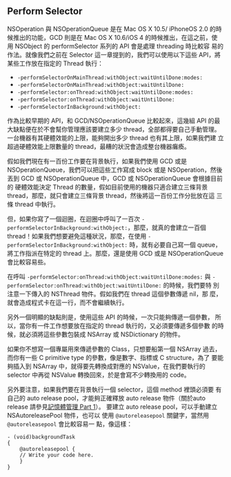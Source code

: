 Perform Selector
----------------

NSOperation 與 NSOperationQueue 是在 Mac OS X 10.5/ iPhoneOS 2.0 的時
候推出的功能，GCD 則是在 Mac OS X 10.6/iOS 4 的時候推出，在這之前，使
用 NSObject 的 performSelector 系列的 API 會是處理 threading 時比較容
易的作法。就像我們之前在 Selector 這一章提到的，我們可以使用以下這些
API，將某些工作放在指定的 Thread 執行：

- `-performSelectorOnMainThread:withObject:waitUntilDone:modes:`
- `-performSelectorOnMainThread:withObject:waitUntilDone:`
- `-performSelector:onThread:withObject:waitUntilDone:modes:`
- `-performSelector:onThread:withObject:waitUntilDone:`
- `-performSelectorInBackground:withObject:`

作為比較早期的 API，和 GCD/NSOperationQueue 比較起來，這幾組 API 的最
大缺點便在於不會幫你管理應該要建立多少 thread，全部都得要自己手動管理。
一台機器有其硬體效能的上限，能夠開出多少 thread 也有其上限，如果我們建
立超過硬體效能上限數量的 thread，最糟的狀況會造成整台機器癱瘓。

假如我們現在有一百份工作要在背景執行，如果我們使用 GCD 或是
NSOperationQueue，我們可以把這些工作寫成 block 或是 NSOperation，然後
丟到 GCD 或 NSOperationQueue 中，GCD 或 NSOperationQueue 會根據目前的
硬體效能決定 Thread 的數量，假如目前使用的機器只適合建立三條背景
thread，那麼，就只會建立三條背景 thread，然後將這一百份工作分批放在這
三條 thread 中執行。

但，如果你寫了一個迴圈，在迴圈中呼叫了一百次
`-performSelectorInBackground:withObject:`，那麼，就真的會建立一百個
thread！如果我們想要避免這種狀況，那麼，在使用
`-performSelectorInBackground:withObject:` 時，就有必要自己寫一個
queue，將工作指派在特定的 thread 上。那麼，還是使用 GCD 或是
NSOperationQueue 會比較容易些。

在呼叫 `-performSelector:onThread:withObject:waitUntilDone:modes:` 與
`-performSelector:onThread:withObject:waitUntilDone:` 的時候，我們要特
別注意一下傳入的 NSThread 物件。假如我們在 thread 這個參數傳遞 nil，那
麼，就會造成程式卡在這一行，而不會繼續執行。

另外一個明顯的缺點則是，使用這些 API 的時候，一次只能夠傳遞一個參數，
所以，當你有一件工作想要放在指定的 thread 執行的，又必須要傳遞多個參數
的時候，就必須將這些參數包裝成 NSArray 或 NSDictionary 的物件。

如果你不想寫一個專屬用來傳遞參數的 Class，只想要船第一個 NSArray 過去，
而你有一些 C primitive type 的參數，像是數字、指標或 C structure，為了
要能夠插入到 NSArray 中，就得要先轉換成對應的 NSValue，在我們要執行的
selector 中再從 NSValue 轉換回來，於是會寫不少轉換用的 code。

另外要注意，如果我們要在背景執行一個 selector，這個 method 裡頭必須要
有自己的 auto release pool，才能夠正確釋放 auto release 物件（關於auto
release 請參見[記憶體管理 Part 1](memory_management_part_1/README.md)）。
要建立 auto release pool，可以手動建立 NSAutoreleasePool 物件，也可以
使用 `@autoreleasepool` 關鍵字，當然用 `@autoreleasepool` 會比較容易一
點，像這樣：

``` objc
- (void)backgroundTask
{
	@autoreleasepool {
	// Write your code here.
	}
}
```
